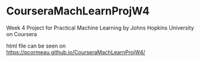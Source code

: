 # CourseraMachLearnProjW4
Week 4 Project for Practical Machine Learning by Johns Hopkins University on Coursera

html file can be seen on https://pcormeau.github.io/CourseraMachLearnProjW4/ 
